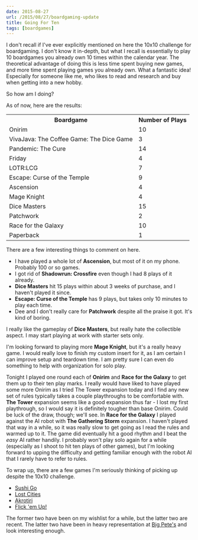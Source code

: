 ```yaml
---
date: 2015-08-27
url: /2015/08/27/boardgaming-update
title: Going For Ten
tags: [boardgames]
---
```


I don't recall if I've ever explicitly mentioned on here the 10x10 challenge for boardgaming.  I don't know it
in-depth, but what I recall is essentially to play 10 boardgames you already own 10 times within the calendar
year.  The theoretical advantage of doing this is less time spent buying new games, and more time spent playing
games you already own.  What a fantastic idea!  Especially for someone like me, who likes to read and research
and buy when getting into a new hobby.

So how am I doing?

As of now, here are the results:

<table>
  <tr>
    <th>Boardgame</th>
    <th>Number of Plays</th>
  </tr>
  <tr><td>Onirim</td><td>10</td></tr>
  <tr><td>VivaJava: The Coffee Game: The Dice Game</td><td>3</td></tr>
  <tr><td>Pandemic: The Cure</td><td>14</td></tr>
  <tr><td>Friday</td><td>4</td></tr>
  <tr><td>LOTR:LCG</td><td>7</td></tr>
  <tr><td>Escape: Curse of the Temple</td><td>9</td></tr>
  <tr><td>Ascension</td><td>4</td></tr>
  <tr><td>Mage Knight</td><td>4</td></tr>
  <tr><td>Dice Masters</td><td>15</td></tr>
  <tr><td>Patchwork</td><td>2</td></tr>
  <tr><td>Race for the Galaxy</td><td>10</td></tr>
  <tr><td>Paperback</td><td>1</td></tr>
</table>

There are a few interesting things to comment on here.

- I have played a whole lot of **Ascension**, but most of it on my phone.  Probably 100 or so games.
- I got rid of **Shadowrun: Crossfire** even though I had 8 plays of it already.
- **Dice Masters** hit 15 plays within about 3 weeks of purchase, and I haven't played it since.
- **Escape: Curse of the Temple** has 9 plays, but takes only 10 minutes to play each time.
- Dee and I don't really care for **Patchwork** despite all the praise it got. It's kind of boring.

I really like the gameplay of **Dice Masters**, but really hate the collectible aspect.  I may start
playing at work with starter sets only.

I'm looking forward to playing more **Mage Knight**, but it's a really heavy game.  I would really love
to finish my custom insert for it, as I am certain I can improve setup and teardown time.  I am
pretty sure I can even do something to help with organization for solo play.

Tonight I played one round each of **Onirim** and **Race for the Galaxy** to get them up to their ten
play marks.  I really would have liked to have played some more Onirim as I tried The Tower expansion
today and I find any new set of rules typically takes a couple playthroughs to be comfortable with.
**The Tower** expansion seems like a good expansion thus far - I lost my first playthrough, so I would
say it is definitely tougher than base Onirim.  Could be luck of the draw, though; we'll see.  In
**Race for the Galaxy** I played against the AI robot with **The Gathering Storm** expansion.  I haven't
played that way in a while, so it was really slow to get going as I read the rules and warmed up to it.
The game did eventually hit a good rhythm and I beat the *easy* AI rather handily.  I probably won't
play solo again for a while (especially as I shoot to hit ten plays of other games), but I'm looking
forward to upping the difficulty and getting familiar enough with the robot AI that I rarely have to
refer to rules.

To wrap up, there are a few games I'm seriously thinking of picking up despite the 10x10 challenge.

- [Sushi Go](https://boardgamegeek.com/boardgame/133473/sushi-go)
- [Lost Cities](https://boardgamegeek.com/boardgame/50/lost-cities)
- [Akrotiri](https://boardgamegeek.com/boardgame/154458/akrotiri)
- [Flick 'em Up!](https://boardgamegeek.com/boardgame/169124/flick-em)

The former two have been on my wishlist for a while, but the latter two are recent.  The latter two
have been in heavy representation at [Big Pete's](http://bigpetescollectibles.blogspot.ca/) and look
interesting enough.